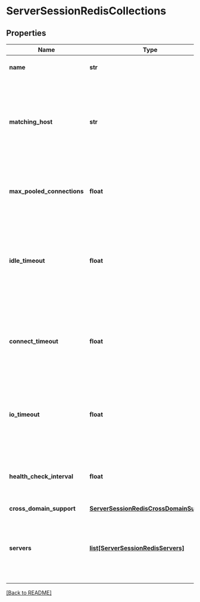 # ServerSessionRedisCollections


## Properties

Name | Type | Description | Notes
------------ | ------------- | ------------- | -------------
**name** | **str** | The name of the redis collection.  | [optional] 
**matching\_host** | **str** | Any specific hosts (obtained from the Host header of the  HTTP request) for which this collection should be used.    | [optional] 
**max\_pooled\_connections** | **float** | The maximum number of pooled connections to a Redis  server.    | [optional] [default to 50]
**idle\_timeout** | **float** | The maximum number of seconds a pooled connection can  remain idle before the connection is closed.  | [optional] [default to 10]
**connect\_timeout** | **float** | The maximum number of seconds to wait for a connection  to be established with a Redis server.   | [optional] [default to 2]
**io\_timeout** | **float** | The maximum number of seconds to wait for a valid  response from a Redis server.   | [optional] [default to 30]
**health\_check\_interval** | **float** | The interval (in seconds) between health check requests  sent to the Redis server.    | [optional] [default to 10]
**cross\_domain\_support** | [**ServerSessionRedisCrossDomainSupport**](ServerSessionRedisCrossDomainSupport.md) |  | [optional] 
**servers** | [**list[ServerSessionRedisServers]**](ServerSessionRedisServers.md) | Used to define the configuration for the individual Redis servers within the collection.  | [optional] 

[[Back to README]](../README.md)



